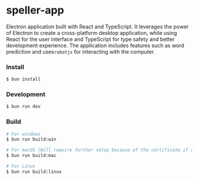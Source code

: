 # speller-app

Electron application built with React and TypeScript. It leverages the power of Electron to create a cross-platform desktop application, while using React for the user interface and TypeScript for type safety and better development experience. The application includes features such as word prediction and uses`robotjs` for interacting with the computer.

### Install

```bash
$ bun install
```

### Development

```bash
$ bun run dev
```

### Build

```bash
# For windows
$ bun run build:win

# For macOS (Will require further setup because of the certificate if ran in a non-mac machine)
$ bun run build:mac

# For Linux
$ bun run build:linux
```
